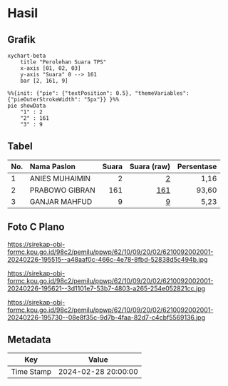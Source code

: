 # Hasil

## Grafik

```mermaid
xychart-beta
    title "Perolehan Suara TPS"
    x-axis [01, 02, 03]
    y-axis "Suara" 0 --> 161
    bar [2, 161, 9]
```

```mermaid
%%{init: {"pie": {"textPosition": 0.5}, "themeVariables": {"pieOuterStrokeWidth": "5px"}} }%%
pie showData
    "1" : 2
    "2" : 161
    "3" : 9
```

## Tabel

| No. | Nama Paslon    | Suara | Suara (raw) | Persentase |
|:--- |:-------------- | -----:| -----------:| ----------:|
| 1   | ANIES MUHAIMIN | 2     | [2][p-1]    | 1,16       |
| 2   | PRABOWO GIBRAN | 161   | [161][p-2]  | 93,60      |
| 3   | GANJAR MAHFUD  | 9     | [9][p-3]    | 5,23       |


[p-1]: https://github.com/gigit-pemilu/pemilu-2024-62-kalimantan-tengah/blob/main/pilpres/hitung-suara/sub/62-kalimantan-tengah/sub/10-gunung-mas/sub/09-miri-manasa/sub/2002-mangkuhung/sub/001-tps/sub/paslon-1.txt
[p-2]: https://github.com/gigit-pemilu/pemilu-2024-62-kalimantan-tengah/blob/main/pilpres/hitung-suara/sub/62-kalimantan-tengah/sub/10-gunung-mas/sub/09-miri-manasa/sub/2002-mangkuhung/sub/001-tps/sub/paslon-2.txt
[p-3]: https://github.com/gigit-pemilu/pemilu-2024-62-kalimantan-tengah/blob/main/pilpres/hitung-suara/sub/62-kalimantan-tengah/sub/10-gunung-mas/sub/09-miri-manasa/sub/2002-mangkuhung/sub/001-tps/sub/paslon-3.txt

## Foto C Plano

https://sirekap-obj-formc.kpu.go.id/98c2/pemilu/ppwp/62/10/09/20/02/6210092002001-20240226-195515--a48aaf0c-466c-4e78-8fbd-52838d5c494b.jpg

https://sirekap-obj-formc.kpu.go.id/98c2/pemilu/ppwp/62/10/09/20/02/6210092002001-20240226-195621--3d1101e7-53b7-4803-a265-254e052821cc.jpg

https://sirekap-obj-formc.kpu.go.id/98c2/pemilu/ppwp/62/10/09/20/02/6210092002001-20240226-195730--08e8f35c-9d7b-4faa-82d7-c4cbf5569136.jpg


## Metadata

| Key        | Value               |
| ---------- | ------------------- |
| Time Stamp | 2024-02-28 20:00:00 |



